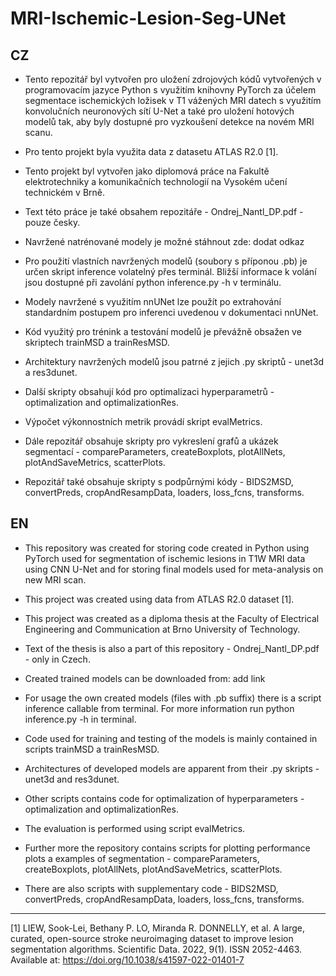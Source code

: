 # MRI-Ischemic-Lesion-Seg-UNet

##  CZ
* Tento repozitář byl vytvořen pro uložení zdrojových kódů vytvořených v programovacím jazyce Python s využitím 
  knihovny PyTorch za účelem segmentace ischemických ložisek v T1 vážených MRI datech s využitím konvolučních 
  neuronových sítí U-Net a také pro uložení hotových modelů tak, aby byly dostupné pro vyzkoušení detekce na novém
  MRI scanu.
  
* Pro tento projekt byla využita data z datasetu ATLAS R2.0 [1].

* Tento projekt byl vytvořen jako diplomová práce na Fakultě elektrotechniky a komunikačních technologií na Vysokém
  učení technickém v Brně. 

* Text této práce je také obsahem repozitáře - Ondrej_Nantl_DP.pdf - pouze česky.

* Navržené natrénované modely je možné stáhnout zde: dodat odkaz

* Pro použití vlastních navržených modelů (soubory s příponou .pb) je určen skript inference volatelný přes terminál. 
  Bližší informace k volání jsou dostupné při zavolání python inference.py -h v terminálu.

* Modely navržené s využitím nnUNet lze použít po extrahování standardním postupem pro inferenci uvedenou v dokumentaci
  nnUNet.

* Kód využitý pro trénink a testování modelů je převážně obsažen ve skriptech trainMSD a trainResMSD.

* Architektury navržených modelů jsou patrné z jejich .py skriptů - unet3d a res3dunet.

* Další skripty obsahují kód pro optimalizaci hyperparametrů - optimalization and optimalizationRes.

* Výpočet výkonnostních metrik provádí skript evalMetrics.

* Dále repozitář obsahuje skripty pro vykreslení grafů a ukázek segmentací - compareParameters, createBoxplots,
  plotAllNets, plotAndSaveMetrics, scatterPlots.

* Repozitář také obsahuje skripty s podpůrnými kódy - BIDS2MSD, convertPreds, cropAndResampData, loaders, 
  loss_fcns, transforms.

## EN
* This repository was created for storing code created in Python using PyTorch used for segmentation of ischemic 
  lesions in T1W MRI data using CNN U-Net and for storing final models used for meta-analysis on new MRI scan.
  
* This project was created using data from ATLAS R2.0 dataset [1].

* This project was created as a diploma thesis at the Faculty of Electrical Engineering and Communication at Brno
  University of Technology.

* Text of the thesis is also a part of this repository - Ondrej_Nantl_DP.pdf - only in Czech.

* Created trained models can be downloaded from: add link

* For usage the own created models (files with .pb suffix) there is a script inference callable from terminal. 
  For more information run python inference.py -h in terminal.

* Code used for training and testing of the models is mainly contained in scripts trainMSD a trainResMSD.

* Architectures of developed models are apparent from their .py skripts - unet3d and res3dunet.

* Other scripts contains code for optimalization of hyperparameters - optimalization and optimalizationRes.

* The evaluation is performed using script evalMetrics.

* Further more the repository contains scripts for plotting performance plots a examples of 
  segmentation - compareParameters, createBoxplots, plotAllNets, plotAndSaveMetrics, scatterPlots.

* There are also scripts with supplementary code - BIDS2MSD, convertPreds, cropAndResampData, loaders, 
  loss_fcns, transforms. 
--------
[1] LIEW, Sook-Lei, Bethany P. LO, Miranda R. DONNELLY, et al. A large, curated, open-source stroke neuroimaging dataset to improve lesion segmentation algorithms. Scientific Data. 2022, 9(1). ISSN 2052-4463. Available at: https://doi.org/10.1038/s41597-022-01401-7
